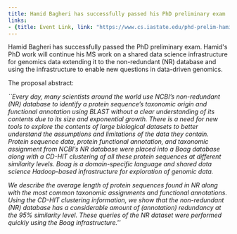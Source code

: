 ```yaml
---
title: Hamid Bagheri has successfully passed his PhD preliminary exam
links:
- {title: Event Link, link: "https://www.cs.iastate.edu/phd-prelim-hamid-bagheri" }
---
```




Hamid Bagheri has successfully passed the PhD preliminary exam.
Hamid's PhD work will continue his MS work on a shared data science 
infrastructure for genomics data extending it to the non-redundant (NR)
database and using the infrastructure to enable new questions in 
data-driven genomics. 

The proposal abstract:

<EM>
``Every day, many scientists around the world use NCBI’s non-redundant (NR) database to identify a protein sequence’s taxonomic origin and functional annotation using BLAST without a clear understanding of its contents due to its size and exponential growth. There is a need for new tools to explore the contents of large biological datasets to better understand the assumptions and limitations of the data they contain. Protein sequence data, protein functional annotation, and taxonomic assignment from NCBI’s NR database were placed into a Boag database along with a CD-HIT clustering of all these protein sequences at different similarity levels. Boag is a domain-specific language and shared data science Hadoop-based infrastructure for exploration of genomic data.

We describe the average length of protein sequences found in NR along with the most common taxonomic assignments and functional annotations. Using the CD-HIT clustering information, we show that the non-redundant (NR) database has a considerable amount of (annotation) redundancy at the 95% similarity level. These queries of the NR dataset were performed quickly using the Boag infrastructure.''</EM>




